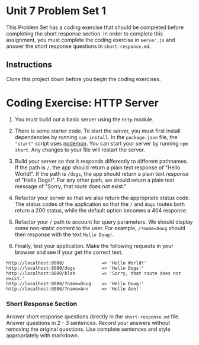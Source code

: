 # Unit 7 Problem Set 1

This Problem Set has a coding exercise that should be completed before completing the short response section. In order to complete this assignment, you must complete the coding exercise in `server.js` and answer the short response questions in `short-response.md`.

## Instructions

Clone this project down before you begin the coding exercises.

# Coding Exercise: HTTP Server
1. You must build out a basic server using the `http` module. 

2. There is some starter code. To start the server, you must first install dependencies by running `npm install`. In the `package.json` file, the `"start"` script uses [nodemon](https://nodemon.io/). You can start your server by running `npm start`. Any changes to your file will restart the server. 

3. Build your server so that it responds differently to different pathnames. If the path is `/`, the app should return a plain text response of "Hello World!". If the path is `/dogs`, the app should return a plain text response of "Hello Dogs!". For any other path, we should return a plain text message of "Sorry, that route does not exist."

4. Refactor your server so that we also return the appropriate status code. The status codes of the application so that the `/` and `dogs` routes both return a 200 status, while the default option becomes a 404 response.

5. Refactor your `/` path to account for query parameters. We should display some non-static content to the user. For example, `/?name=Doug` should then response with the text `Hello Doug!`.

6. Finally, test your application. Make the following requests in your browser and see if your get the correct text. 

```
http://localhost:8080/              => 'Hello World!'
http://localhost:8080/dogs          => 'Hello Dogs!'
http://localhost:8080/blah          => 'Sorry, that route does not exist.'
http://localhost:8080/?name=Doug    => 'Hello Doug!'
http://localhost:8080/?name=Ann     => 'Hello Ann!'
```


### Short Response Section

Answer short response questions directly in the `short-response.md` file. Answer questions in 2 - 3 sentences. Record your answers without removing the original questions. Use complete sentences and style appropriately with markdown.

